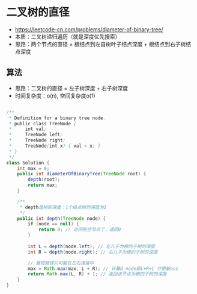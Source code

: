 # 二叉树的直径
- https://leetcode-cn.com/problems/diameter-of-binary-tree/
- 本质：二叉树递归遍历（就是深度优先搜索）
- 思路：两个节点的直径 = 根结点到左自树叶子结点深度 + 根结点到右子树结点深度

## 算法
- 思路：二叉树的直径 = 左子树深度 + 右子树深度
- 时间复杂度：o(n), 空间复杂度o(1)

```java

/**
 * Definition for a binary tree node.
 * public class TreeNode {
 *     int val;
 *     TreeNode left;
 *     TreeNode right;
 *     TreeNode(int x) { val = x; }
 * }
 */
class Solution {
    int max = 0;
    public int diameterOfBinaryTree(TreeNode root) {
        depth(root);
        return max;
    }

    /**
     * depth是树的深度：1个结点树的深度为1
     */
    public int depth(TreeNode node) {
        if (node == null) {
            return 0; // 访问到空节点了，返回0
        }
        
        int L = depth(node.left); // 左儿子为根的子树的深度
        int R = depth(node.right); // 右儿子为根的子树的深度

        // 最短路径只可能在左右连接中
        max = Math.max(max, L + R); // 计算d_node即L+R+1 并更新ans
        return Math.max(L, R) + 1; // 返回该节点为根的子树的深度
    }
}
```